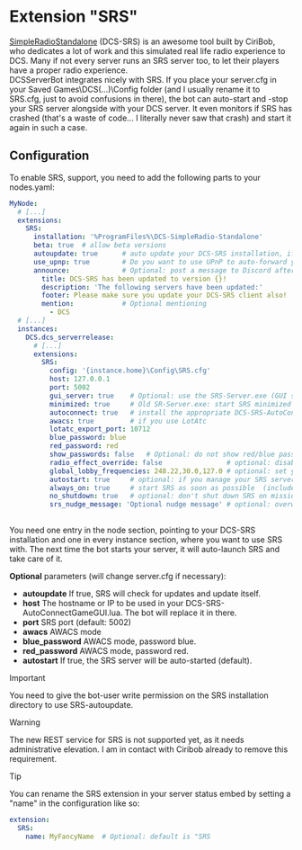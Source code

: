 # Extension "SRS"
[SimpleRadioStandalone](http://dcssimpleradio.com/) (DCS-SRS) is an awesome tool built by CiriBob, who dedicates a lot of work and this 
simulated real life radio experience to DCS. Many if not every server runs an SRS server too, to let their players have 
a proper radio experience.<br/>
DCSServerBot integrates nicely with SRS. If you place your server.cfg in your Saved Games\DCS(...)\Config folder (and I
usually rename it to SRS.cfg, just to avoid confusions in there), the bot can auto-start and -stop your SRS server 
alongside with your DCS server. It even monitors if SRS has crashed (that's a waste of code... I literally never saw
that crash) and start it again in such a case.<br/>

## Configuration
To enable SRS, support, you need to add the following parts to your nodes.yaml:
```yaml
MyNode:
  # [...]
  extensions:
    SRS:
      installation: '%ProgramFiles%\DCS-SimpleRadio-Standalone'
      beta: true  # allow beta versions
      autoupdate: true      # auto update your DCS-SRS installation, if a new version is available online (default: false)
      use_upnp: true        # Do you want to use UPnP to auto-forward your SRS ports? If not set, the global setting will be used.
      announce:             # Optional: post a message to Discord after every update
        title: DCS-SRS has been updated to version {}!
        description: 'The following servers have been updated:'
        footer: Please make sure you update your DCS-SRS client also!
        mention:            # Optional mentioning
          - DCS
  # [...]
  instances:
    DCS.dcs_serverrelease:
      # [...]
      extensions:
        SRS:
          config: '{instance.home}\Config\SRS.cfg'
          host: 127.0.0.1
          port: 5002
          gui_server: true    # Optional: use the SRS-Server.exe (GUI server) instead of the command line one
          minimized: true     # Old SR-Server.exe: start SRS minimized (default: true)
          autoconnect: true   # install the appropriate DCS-SRS-AutoConnectGameGUI.lua, default: true
          awacs: true         # if you use LotAtc
          lotatc_export_port: 10712
          blue_password: blue
          red_password: red
          show_passwords: false   # Optional: do not show red/blue passwords in the status embed (default: true)
          radio_effect_override: false                # optional: disable radio effects (LOS, etc)
          global_lobby_frequencies: 248.22,30.0,127.0 # optional: set your music channels in here
          autostart: true     # optional: if you manage your SRS servers outside of DCSSB, set that to false
          always_on: true     # start SRS as soon as possible  (includes no_shutdown: true)
          no_shutdown: true   # optional: don't shut down SRS on mission end (default: false)
          srs_nudge_message: 'Optional nudge message' # optional: overwrite the existing nudge message
          
```
You need one entry in the node section, pointing to your DCS-SRS installation and one in every instance section, 
where you want to use SRS with. The next time the bot starts your server, it will auto-launch SRS and take care of it.

__Optional__ parameters (will change server.cfg if necessary):</br>
* **autoupdate** If true, SRS will check for updates and update itself.
* **host** The hostname or IP to be used in your DCS-SRS-AutoConnectGameGUI.lua. The bot will replace it in there.
* **port** SRS port (default: 5002)
* **awacs** AWACS mode
* **blue_password** AWACS mode, password blue.
* **red_password** AWACS mode, password red.
* **autostart** If true, the SRS server will be auto-started (default).

> [!IMPORTANT]
> You need to give the bot-user write permission on the SRS installation directory to use SRS-autoupdate.

> [!WARNING]
> The new REST service for SRS is not supported yet, as it needs administrative elevation.
> I am in contact with Ciribob already to remove this requirement.

> [!TIP]
> You can rename the SRS extension in your server status embed by setting a "name" in the configuration like so:
> ```yaml
> extension:
>   SRS:
>     name: MyFancyName  # Optional: default is "SRS
> ```
